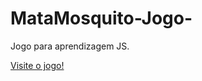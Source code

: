 # MataMosquito-Jogo-
Jogo para aprendizagem JS.


<a href="https://marianaantunesj.github.io/MataMosquito-Jogo-/">Visite o jogo!</a>

